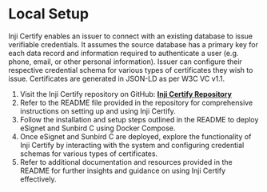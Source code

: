 # Local Setup

Inji Certify enables an issuer to connect with an existing database to issue verifiable credentials. It assumes the source database has a primary key for each data record and information required to authenticate a user (e.g. phone, email, or other personal information). Issuer can configure their respective credential schema for various types of certificates they wish to issue. Certificates are generated in JSON-LD as per W3C VC v1.1.

1. Visit the Inji Certify repository on GitHub: [**Inji Certify Repository**](https://github.com/mosip/inji-certify/tree/develop?tab=readme-ov-file#inji-certify)
2. Refer to the README file provided in the repository for comprehensive instructions on setting up and using Inji Certify.
3. Follow the installation and setup steps outlined in the README to deploy eSignet and Sunbird C using Docker Compose.
4. Once eSignet and Sunbird C are deployed, explore the functionality of Inji Certify by interacting with the system and configuring credential schemas for various types of certificates.
5. Refer to additional documentation and resources provided in the README for further insights and guidance on using Inji Certify effectively.
